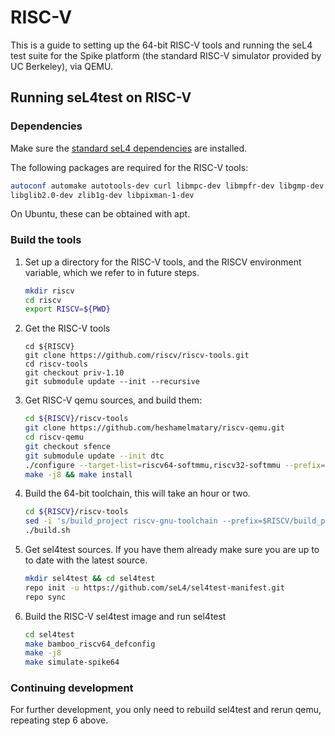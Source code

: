 # RISC-V

This is a guide to setting up the 64-bit RISC-V tools and running the seL4 test suite for the Spike
platform (the standard RISC-V simulator provided by UC Berkeley), via QEMU.

## Running seL4test on RISC-V

### Dependencies

Make sure the [standard seL4 dependencies](GettingStarted.html#setting-up-your-machine) are installed.

The following packages are required for the RISC-V tools:

~~~bash
autoconf automake autotools-dev curl libmpc-dev libmpfr-dev libgmp-dev libusb-1.0-0-dev gawk build-essential bison flex texinfo gperf libtool patchutils bc zlib1g-dev device-tree-compiler pkg-config
libglib2.0-dev zlib1g-dev libpixman-1-dev
~~~

On Ubuntu, these can be obtained with apt.

### Build the tools

1. Set up a directory for the RISC-V tools, and the RISCV environment variable, which we refer to in
   future steps.

    ~~~bash
    mkdir riscv
    cd riscv
    export RISCV=${PWD}
    ~~~

2. Get the RISC-V tools

    ~~~
    cd ${RISCV}
    git clone https://github.com/riscv/riscv-tools.git
    cd riscv-tools
    git checkout priv-1.10
    git submodule update --init --recursive
    ~~~

3. Get RISC-V qemu sources, and build them:

    ~~~bash
    cd ${RISCV}/riscv-tools
    git clone https://github.com/heshamelmatary/riscv-qemu.git
    cd riscv-qemu
    git checkout sfence
    git submodule update --init dtc
    ./configure --target-list=riscv64-softmmu,riscv32-softmmu --prefix=${RISCV}
    make -j8 && make install
    ~~~

4. Build the 64-bit toolchain, this will take an hour or two.

    ~~~bash
    cd ${RISCV}/riscv-tools
    sed -i 's/build_project riscv-gnu-toolchain --prefix=$RISCV/build_project riscv-gnu-toolchain --prefix=$RISCV --with-arch=rv64imafdc --with-abi=lp64 --enable-multilib/g' ./build.sh
    ./build.sh
    ~~~


5. Get sel4test sources. If you have them already make sure you are up to to date with the latest
   source.

    ~~~bash
    mkdir sel4test && cd sel4test
    repo init -u https://github.com/seL4/sel4test-manifest.git
    repo sync
    ~~~

6. Build the RISC-V sel4test image and run sel4test

    ~~~bash
    cd sel4test
    make bamboo_riscv64_defconfig
    make -j8
    make simulate-spike64
    ~~~

### Continuing development

For further development, you only need to rebuild sel4test and rerun qemu, repeating step 6 above.
